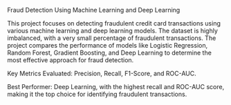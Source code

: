 Fraud Detection Using Machine Learning and Deep Learning

This project focuses on detecting fraudulent credit card transactions using various machine learning and deep learning models. The dataset is highly imbalanced, with a very small percentage of fraudulent transactions. The project compares the performance of models like Logistic Regression, Random Forest, Gradient Boosting, and Deep Learning to determine the most effective approach for fraud detection.

Key Metrics Evaluated: Precision, Recall, F1-Score, and ROC-AUC.

Best Performer: Deep Learning, with the highest recall and ROC-AUC score, making it the top choice for identifying fraudulent transactions.
